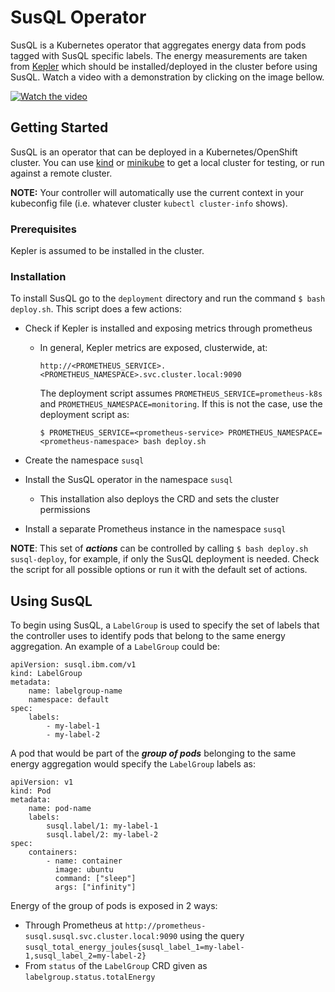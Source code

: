 # SusQL Operator

SusQL is a Kubernetes operator that aggregates energy data from pods tagged with SusQL specific labels. The energy measurements are taken from [Kepler](https://sustainable-computing.io/) which should be installed/deployed in the cluster before using SusQL. Watch a video with a demonstration by clicking on the image bellow.

[![Watch the video](https://img.youtube.com/vi/NRVD7gJECfA/maxresdefault.jpg)](https://youtu.be/NRVD7gJECfA)

## Getting Started

SusQL is an operator that can be deployed in a Kubernetes/OpenShift cluster. You can use [kind](https://sigs.k8s.io/kind) or [minikube](https://minikube.sigs.k8s.io/) to get a local cluster for testing, or run against a remote cluster.

**NOTE:** Your controller will automatically use the current context in your kubeconfig file (i.e. whatever cluster `kubectl cluster-info` shows).

### Prerequisites

Kepler is assumed to be installed in the cluster.

### Installation

To install SusQL go to the `deployment` directory and run the command `$ bash deploy.sh`. This script does a few actions:

* Check if Kepler is installed and exposing metrics through prometheus
    * In general, Kepler metrics are exposed, clusterwide, at:

      ```
      http://<PROMETHEUS_SERVICE>.<PROMETHEUS_NAMESPACE>.svc.cluster.local:9090
      ```

      The deployment script assumes `PROMETHEUS_SERVICE=prometheus-k8s` and `PROMETHEUS_NAMESPACE=monitoring`. If this is not the case, use the deployment script as:

      ```
      $ PROMETHEUS_SERVICE=<prometheus-service> PROMETHEUS_NAMESPACE=<prometheus-namespace> bash deploy.sh
      ```

* Create the namespace `susql`

* Install the SusQL operator in the namespace `susql`
    * This installation also deploys the CRD and sets the cluster permissions

* Install a separate Prometheus instance in the namespace `susql`

**NOTE**: This set of ***actions*** can be controlled by calling `$ bash deploy.sh susql-deploy`, for example, if only the SusQL deployment is needed. Check the script for all possible options or run it with the default set of actions.

## Using SusQL

To begin using SusQL, a `LabelGroup` is used to specify the set of labels that the controller uses to identify pods that belong to the same energy aggregation. An example of a `LabelGroup` could be:

```
apiVersion: susql.ibm.com/v1
kind: LabelGroup
metadata:
    name: labelgroup-name
    namespace: default
spec:
    labels:
        - my-label-1
        - my-label-2
```

A pod that would be part of the ***group of pods*** belonging to the same energy aggregation would specify the `LabelGroup` labels as:

```
apiVersion: v1
kind: Pod
metadata:
    name: pod-name
    labels:
        susql.label/1: my-label-1
        susql.label/2: my-label-2
spec:
    containers:
        - name: container
          image: ubuntu
          command: ["sleep"]
          args: ["infinity"]
```

Energy of the group of pods is exposed in 2 ways:

* Through Prometheus at `http://prometheus-susql.susql.svc.cluster.local:9090` using the query `susql_total_energy_joules{susql_label_1=my-label-1,susql_label_2=my-label-2}`
* From `status` of the `LabelGroup` CRD given as `labelgroup.status.totalEnergy`
